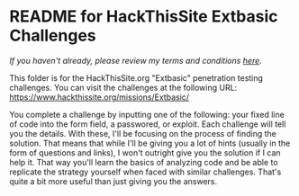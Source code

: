 # README for HackThisSite Extbasic Challenges

<i>If you haven't already, please review my terms and conditions <a href="https://github.com/keewenaw/hackthissite-2019/blob/master/README.md" target="_blank">here</a>.</i>

This folder is for the HackThisSite.org "Extbasic" penetration testing challenges. You can visit the challenges at the following URL: https://www.hackthissite.org/missions/Extbasic/

You complete a challenge by inputting one of the following: your fixed line of code into the form field, a passwored, or exploit. Each challenge will tell you the details. With these, I'll be focusing on the process of finding the solution. That means that while I'll be giving you a lot of hints (usually in the form of questions and links), I won't outright give you the solution if I can help it. That way you'll learn the basics of analyzing code and be able to replicate the strategy yourself when faced with similar challenges. That's quite a bit more useful than just giving you the answers.
